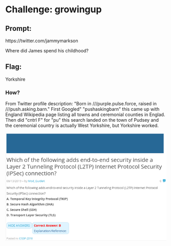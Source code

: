 <h1> Challenge: growingup </h1>

<h2>Prompt:</h2> 
https://twitter.com/jammymarkson

Where did James spend his childhood?

<h2>Flag:</h2> 
Yorkshire

<h3>How?</h3>
From Twitter profile description: "Born in ///purple.pulse.force, raised in ///push.asking.barn."
First Googled" "pushaskingbarn" this came up with England Wikipedia page listing all towns and ceremonial counties in Englad.
Then did "cntrl F" for "pu" this search landed on the town of Pudsey and the ceremonial country is actually West Yorkshire, but Yorkshire worked.

![Twitter profile description](images/Jamses_hometown.png)
